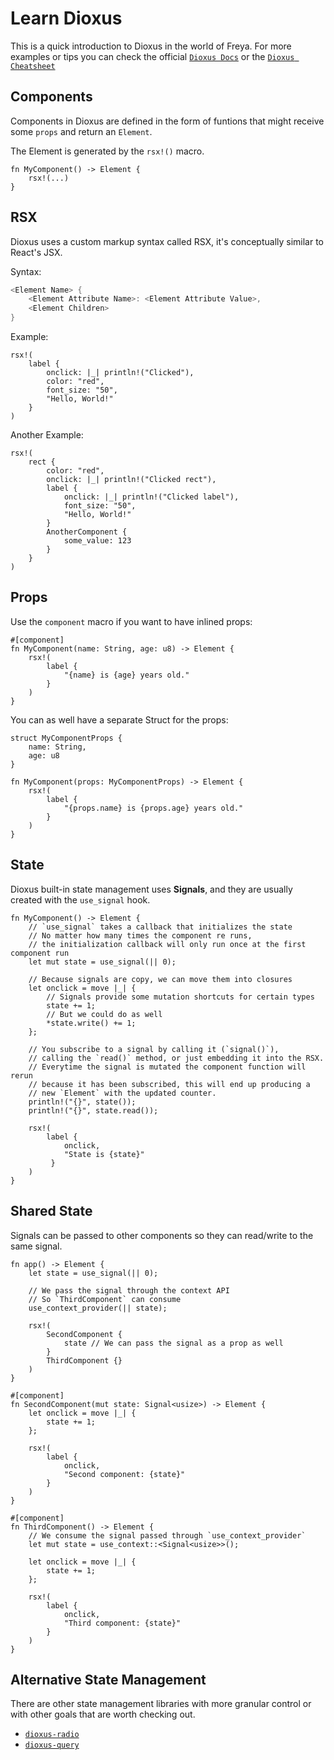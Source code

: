 # Learn Dioxus

This is a quick introduction to Dioxus in the world of Freya. For more examples
or tips you can check the official
[`Dioxus Docs`](https://dioxuslabs.com/learn/0.5/) or the
[`Dioxus Cheatsheet`](https://github.com/marc2332/dioxus-cheatsheet)

## Components

Components in Dioxus are defined in the form of funtions that might receive some
`props` and return an `Element`.

The Element is generated by the `rsx!()` macro.

```rs, no_run
fn MyComponent() -> Element {
    rsx!(...)
}
```

## RSX

Dioxus uses a custom markup syntax called RSX, it's conceptually similar to
React's JSX.

Syntax:

```rs
<Element Name> {
    <Element Attribute Name>: <Element Attribute Value>,
    <Element Children>
}
```

Example:

```rs, no_run
rsx!(
    label {
        onclick: |_| println!("Clicked"),
        color: "red",
        font_size: "50",
        "Hello, World!"
    }
)
```

Another Example:

```rs, no_run
rsx!(
    rect {
        color: "red",
        onclick: |_| println!("Clicked rect"),
        label {
            onclick: |_| println!("Clicked label"),
            font_size: "50",
            "Hello, World!"
        }
        AnotherComponent {
            some_value: 123
        }
    }
)
```

## Props

Use the `component` macro if you want to have inlined props:

```rs, no_run
#[component]
fn MyComponent(name: String, age: u8) -> Element {
    rsx!(
        label {
            "{name} is {age} years old."
        }
    )
}
```

You can as well have a separate Struct for the props:

```rs, no_run
struct MyComponentProps {
    name: String,
    age: u8
}

fn MyComponent(props: MyComponentProps) -> Element {
    rsx!(
        label {
            "{props.name} is {props.age} years old."
        }
    )
}
```

## State

Dioxus built-in state management uses **Signals**, and they are usually created
with the `use_signal` hook.

```rs, no_run
fn MyComponent() -> Element {
    // `use_signal` takes a callback that initializes the state
    // No matter how many times the component re runs,
    // the initialization callback will only run once at the first component run
    let mut state = use_signal(|| 0);

    // Because signals are copy, we can move them into closures
    let onclick = move |_| {
        // Signals provide some mutation shortcuts for certain types
        state += 1;
        // But we could do as well
        *state.write() += 1;
    };

    // You subscribe to a signal by calling it (`signal()`),
    // calling the `read()` method, or just embedding it into the RSX.
    // Everytime the signal is mutated the component function will rerun
    // because it has been subscribed, this will end up producing a
    // new `Element` with the updated counter.
    println!("{}", state());
    println!("{}", state.read());

    rsx!(
        label {
            onclick,
            "State is {state}"
         }
    )
}
```

## Shared State

Signals can be passed to other components so they can read/write to the same
signal.

```rs, no_run
fn app() -> Element {
    let state = use_signal(|| 0);

    // We pass the signal through the context API
    // So `ThirdComponent` can consume
    use_context_provider(|| state);

    rsx!(
        SecondComponent {
            state // We can pass the signal as a prop as well
        }
        ThirdComponent {}
    )
}

#[component]
fn SecondComponent(mut state: Signal<usize>) -> Element {
    let onclick = move |_| {
        state += 1;
    };

    rsx!(
        label {
            onclick,
            "Second component: {state}"
        }
    )
}

#[component]
fn ThirdComponent() -> Element {
    // We consume the signal passed through `use_context_provider`
    let mut state = use_context::<Signal<usize>>();

    let onclick = move |_| {
        state += 1;
    };

    rsx!(
        label {
            onclick,
            "Third component: {state}"
        }
    )
}
```

## Alternative State Management

There are other state management libraries with more granular control or with
other goals that are worth checking out.

-   [`dioxus-radio`](https://github.com/dioxus-community/dioxus-radio)
-   [`dioxus-query`](https://github.com/marc2332/dioxus-query)
